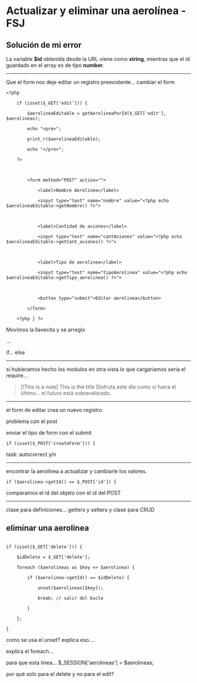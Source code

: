 # Actualizar y eliminar una aerolínea - FSJ

## Solución de mi error

La variable **$id** obtenida desde la URL viene como **string**, mientras que el id guardado en el array es de tipo **number**.

---

Que el form nos deje editar un registro preexistente... cambiar el form

```
<?php

    if (isset($_GET['edit'])) {

        $aerolineaEditable = getAerolineaPorId($_GET['edit'], $aerolineas);

        echo "<pre>";

        print_r($aerolineaEditable);

        echo "</pre>";

    ?>

  

        <form method="POST" action="">

            <label>Nombre Aerolinea</label>

            <input type="text" name="nombre" value="<?php echo $aerolineaEditable->getNombre() ?>">

  

            <label>Cantidad de aviones</label>

            <input type="text" name="cantAviones" value="<?php echo $aerolineaEditable->getCant_aviones() ?>">

  

            <label>Tipo de aerolinea</label>

            <input type="text" name="tipoAerolinea" value="<?php echo $aerolineaEditable->getTipo_aerolinea() ?>">

  

            <button type="submit">Editar aerolinea</button>

        </form>

    <?php } ?>
```

Movimos la llavecita y se arreglo

...

if... else

--- 

si hubieramos hecho los modulos en otra vista lo que cargariamos seria el require...



> [!This is a note] This is the title
> Disfruta este día como si fuera el último... el futuro está sobrevalorado.

---

el form de editar crea un nuevo registro. 

problema con el post

enviar el tipo de form con el submit 

```
if (isset($_POST['createForm'])) {
```

task: autocorrect y/n

---

encontrar la aerolínea a actualizar y cambiarle los valores.

```
if ($aerolinea->getId() == $_POST['id']) {
```

comparamos el id del objeto con el id del POST

---

clase para definiciones... getters y setters
y 
clase para CRUD

## eliminar una aerolinea

```

if (isset($_GET['delete'])) {

    $idDelete = $_GET['delete'];

    foreach ($aerolineas as $key => $aerolinea) {

        if ($aerolinea->getId() == $idDelete) {

            unset($aerolineas[$key]);

            break; // salir del bucle

        }

    };

}
```

como se usa el unset?
explica eso....

explica el foreach...

para que esta linea...
$_SESSION['aerolineas'] = $aerolineas;

por qué solo para el delete y no para el edit?